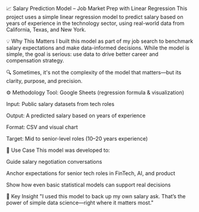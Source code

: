 📈 Salary Prediction Model – Job Market Prep with Linear Regression
This project uses a simple linear regression model to predict salary based on years of experience in the technology sector, using real-world data from California, Texas, and New York.

💡 Why This Matters
I built this model as part of my job search to benchmark salary expectations and make data-informed decisions. While the model is simple, the goal is serious: use data to drive better career and compensation strategy.

🔍 Sometimes, it's not the complexity of the model that matters—but its clarity, purpose, and precision.

⚙️ Methodology
Tool: Google Sheets (regression formula & visualization)

Input: Public salary datasets from tech roles

Output: A predicted salary based on years of experience

Format: CSV and visual chart

Target: Mid to senior-level roles (10–20 years experience)

🧠 Use Case
This model was developed to:

Guide salary negotiation conversations

Anchor expectations for senior tech roles in FinTech, AI, and product

Show how even basic statistical models can support real decisions

🚀 Key Insight
"I used this model to back up my own salary ask. That’s the power of simple data science—right where it matters most."

